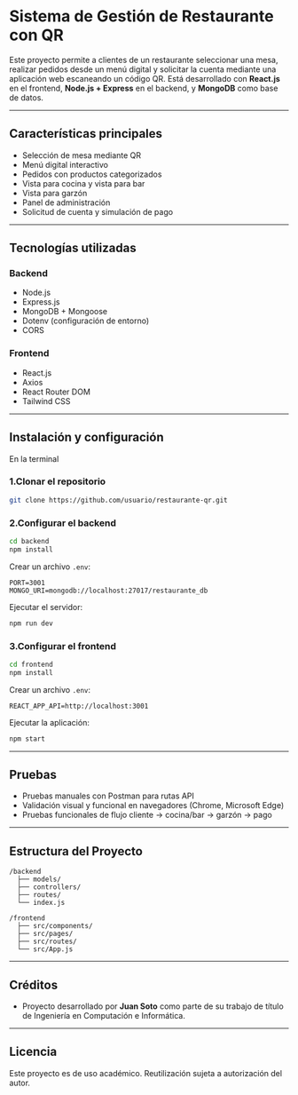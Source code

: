 # Sistema de Gestión de Restaurante con QR

Este proyecto permite a clientes de un restaurante seleccionar una mesa, realizar pedidos desde un menú digital y solicitar la cuenta mediante una aplicación web escaneando un código QR. Está desarrollado con **React.js** en el frontend, **Node.js + Express** en el backend, y **MongoDB** como base de datos.

---

## Características principales

- Selección de mesa mediante QR
- Menú digital interactivo
- Pedidos con productos categorizados
- Vista para cocina y vista para bar
- Vista para garzón
- Panel de administración
- Solicitud de cuenta y simulación de pago

---

## Tecnologías utilizadas

### Backend
- Node.js
- Express.js
- MongoDB + Mongoose
- Dotenv (configuración de entorno)
- CORS

### Frontend
- React.js
- Axios
- React Router DOM
- Tailwind CSS

---

## Instalación y configuración
En la terminal
### 1.Clonar el repositorio
```bash
git clone https://github.com/usuario/restaurante-qr.git
```

### 2.Configurar el backend
```bash
cd backend
npm install
```
Crear un archivo `.env`:
```
PORT=3001
MONGO_URI=mongodb://localhost:27017/restaurante_db
```

Ejecutar el servidor:
```bash
npm run dev
```

### 3.Configurar el frontend
```bash
cd frontend
npm install
```
Crear un archivo `.env`:
```
REACT_APP_API=http://localhost:3001
```
Ejecutar la aplicación:
```bash
npm start
```

---

## Pruebas

- Pruebas manuales con Postman para rutas API
- Validación visual y funcional en navegadores (Chrome, Microsoft Edge)
- Pruebas funcionales de flujo cliente → cocina/bar → garzón → pago

---

## Estructura del Proyecto

```
/backend
  ├── models/
  ├── controllers/
  ├── routes/
  └── index.js

/frontend
  ├── src/components/
  ├── src/pages/
  ├── src/routes/
  └── src/App.js
```

---

## Créditos

- Proyecto desarrollado por **Juan Soto** como parte de su trabajo de título de Ingeniería en Computación e Informática.

---

## Licencia

Este proyecto es de uso académico. Reutilización sujeta a autorización del autor.
